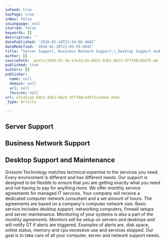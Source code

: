 ```yaml
---
inFeed: true
hasPage: true
inNav: false
inLanguage: null
starred: false
keywords: []
description: ''
datePublished: '2016-01-18T21:04:06.460Z'
dateModified: '2016-01-18T21:03:59.894Z'
title: "Server Support, Business Network Support,\_Desktop Support and Maintenance"
author: []
sourcePath: _posts/2016-01-16-e7e31ca5-b921-43b1-9623-3ff748cd36f5.md
published: true
authors: []
publisher:
  name: null
  domain: null
  url: null
  favicon: null
url: e7e31ca5-b921-43b1-9623-3ff748cd36f5/index.html
_type: Article

---
```

## Server Support

## Business Network Support

## Desktop Support and Maintenance

Grissom Technology matches technical expertise to the services you need. Every environment is different and has different needs. Our support is designed to be flexible to ensure that you are getting exactly what you need and not having to pay for anything more.
We offer monthly service agreements for managed IT services. Your company will receive a dedicated computer network consultant and a set amount of hours. The agreements are based on a company's computer network size.
Basic service includes desktop support, networking computers, firewall setups and server maintenance.
Monitoring of your systems is also a part of the monthly agreements. Monitors will be setup on servers and desktops and will notify GT if alerts are triggered. Examples of alerts are, disk space, online status, memory and cpu excessive use and services stopped.
Our goal is to take care of all your computer, server and network support needs.